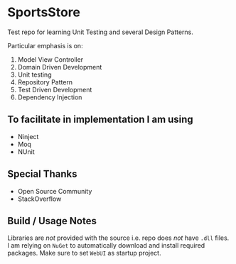 SportsStore
===========

Test repo for learning Unit Testing and several Design Patterns.

Particular emphasis is on:

1. Model View Controller
2. Domain Driven Development
3. Unit testing
4. Repository Pattern
5. Test Driven Development
6. Dependency Injection

To facilitate in implementation I am using
------------------------------------------

- Ninject
- Moq
- NUnit


Special Thanks
---------------

- Open Source Community
- StackOverflow

Build / Usage Notes
-------------------

Libraries are _not_ provided with the source i.e. repo does _not_ have `.dll` files. I am relying on `NuGet` to automatically download and install required packages. Make sure to set `WebUI` as startup project.